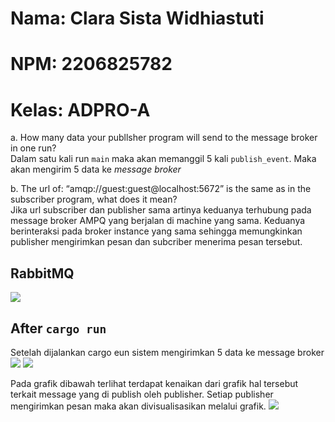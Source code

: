 # Nama: Clara Sista Widhiastuti
# NPM: 2206825782
# Kelas: ADPRO-A

a. How many data your publlsher program will send to the message broker in one
run? </br>
Dalam satu kali run `main` maka akan memanggil 5 kali `publish_event`. Maka akan mengirim 5 data ke _message broker_

b. The url of: “amqp://guest:guest@localhost:5672” is the same as in the subscriber
program, what does it mean? </br> 
Jika url subscriber dan publisher sama artinya keduanya terhubung pada message broker AMPQ yang berjalan di machine yang sama. Keduanya berinteraksi pada broker instance yang sama sehingga memungkinkan publisher mengirimkan pesan dan subcriber menerima pesan tersebut. 

## RabbitMQ
![](https://imgur.com/bKZM3Vu.png)

## After `cargo run`
Setelah dijalankan cargo eun sistem mengirimkan 5 data ke message broker 
![](https://imgur.com/4RuDlgH.png)
![](https://imgur.com/TK4fCqx.png)

Pada grafik dibawah terlihat terdapat kenaikan dari grafik hal tersebut terkait message yang di publish oleh publisher. Setiap publisher mengirimkan pesan maka akan divisualisasikan melalui grafik.
![](https://imgur.com/6KPh3BA.png)